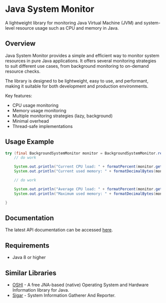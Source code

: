 Java System Monitor
===================
A lightweight library for monitoring Java Virtual Machine (JVM) and system-level resource usage such as CPU and memory in Java.

Overview
--------
Java System Monitor provides a simple and efficient way to monitor system resources in pure Java applications. It offers several monitoring strategies to suit different use cases, from background monitoring to on-demand resource checks.

The library is designed to be lightweight, easy to use, and performant, making it suitable for both development and production environments.

Key features:
- CPU usage monitoring
- Memory usage monitoring  
- Multiple monitoring strategies (lazy, background)
- Minimal overhead
- Thread-safe implementations

Usage Example
-------------

```java
try (final BackgroundSystemMonitor monitor = BackgroundSystemMonitor.refreshEvery(Duration.ofSeconds(1))) {
    // do work

    System.out.println("Current CPU load: " + formatPercent(monitor.getCpuUsage().getSystemCpuLoad()));
    System.out.println("Current used memory: " + formatDecimalBytes(monitor.getMemoryUsage().getUsedMemory()));

    // do work

    System.out.println("Average CPU load: " + formatPercent(monitor.getCpuUsage().getAverageSystemCpuLoad()));
    System.out.println("Maximum used memory: " + formatDecimalBytes(monitor.getMemoryUsage().getMaxUsedMemory()));

}
```

Documentation
-------------
The latest API documentation can be accessed [here](https://zleonov.github.io/java-system-monitor/api/latest).

Requirements
------------
- Java 8 or higher

Similar Libraries
-----------------
- [OSHI](https://github.com/oshi/oshi) - A free JNA-based (native) Operating System and Hardware Information library for Java.
- [Sigar](https://github.com/hyperic/sigar) - System Information Gatherer And Reporter.